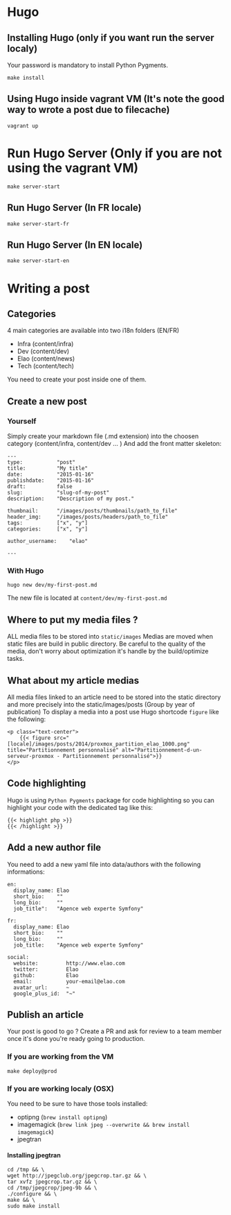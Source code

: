 # Hugo

## Installing Hugo (only if you want run the server localy)
Your password is mandatory to install Python Pygments.

`make install`

## Using Hugo inside vagrant VM (It's note the good way to wrote a post due to filecache)

`vagrant up`

# Run Hugo Server (Only if you are not using the vagrant VM)

`make server-start`

## Run Hugo Server (In FR locale)

`make server-start-fr`

## Run Hugo Server (In EN locale)

`make server-start-en`

# Writing a post

## Categories

4 main categories are available into two i18n folders (EN/FR)

* Infra (content/infra)
* Dev   (content/dev)
* Elao  (content/news)
* Tech  (content/tech)

You need to create your post inside one of them.

## Create a new post

### Yourself

Simply create your markdown file (.md extension) into the choosen category (content/infra, content/dev ... )
And add the front matter skeleton:

```
---
type:           "post"
title:          "My title"
date:           "2015-01-16"
publishdate:    "2015-01-16"
draft:          false
slug:           "slug-of-my-post"
description:    "Description of my post."

thumbnail:      "/images/posts/thumbnails/path_to_file"
header_img:     "/images/posts/headers/path_to_file"
tags:           ["x", "y"]
categories:     ["x", "y"]

author_username:    "elao"

---
```

### With Hugo 

`hugo new dev/my-first-post.md`

The new file is located at `content/dev/my-first-post.md`

## Where to put my media files ?

ALL media files to be stored into `static/images`
Medias are moved when static files are build in public directory. Be careful to the quality of the media, don't worry about optimization it's handle by the build/optimize tasks.

## What about my article medias

All media files linked to an article need to be stored into the static directory and more precisely into the static/images/posts (Group by year of publication)
To display a media into a post use Hugo shortcode `figure` like the following:

```
<p class="text-center">
    {{< figure src="[locale]/images/posts/2014/proxmox_partition_elao_1000.png" title="Partitionnement personnalisé" alt="Partitionnement-d-un-serveur-proxmox - Partitionnement personnalisé">}}
</p>
```

## Code highlighting

Hugo is using `Python Pygments` package for code highlighting so you can highlight your code with the dedicated tag like this:

```
{{< highlight php >}}
{{< /highlight >}}
```

## Add a new author file

You need to add a new yaml file into data/authors with the following informations:

```
en:
  display_name: Elao
  short_bio:    ""
  long_bio:     ""
  job_title":   "Agence web experte Symfony"

fr:
  display_name: Elao
  short_bio:    ""
  long_bio:     ""
  job_title:    "Agence web experte Symfony"

social:
  website:         http://www.elao.com
  twitter:         Elao
  github:          Elao
  email:           your-email@elao.com
  avatar_url:      ~
  google_plus_id:  "~"
```

## Publish an article
Your post is good to go ? Create a PR and ask for review to a team member once it's done you're ready going to production.

### If you are working from the VM

`make deploy@prod`

### If you are working localy (OSX)

You need to be sure to have those tools installed:

- optipng (`brew install optipng`)
- imagemagick (`brew link jpeg --overwrite && brew install imagemagick`)
- jpegtran

#### Installing jpegtran
```
cd /tmp && \
wget http://jpegclub.org/jpegcrop.tar.gz && \
tar xvfz jpegcrop.tar.gz && \
cd /tmp/jpegcrop/jpeg-9b && \
./configure && \
make && \
sudo make install
```



